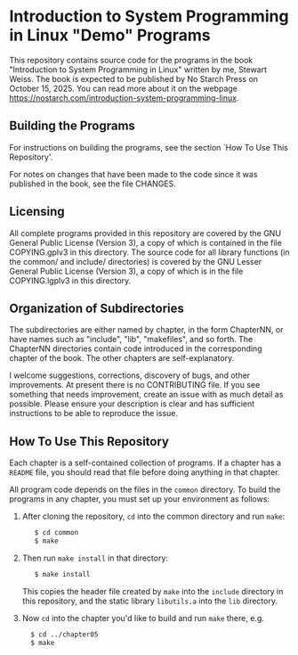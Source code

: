 # Introduction to System Programming in Linux "Demo" Programs

This repository contains source code for the programs in the book
"Introduction to System Programming in Linux"  written by me,
Stewart Weiss.  The book is expected to be published by No Starch Press
on October 15, 2025.
You can read more about it on the webpage
https://nostarch.com/introduction-system-programming-linux.

## Building the Programs
For instructions on building the programs, see the section
`How To Use This Repository'.

For notes on changes that have been made to the code since it was
published in the book, see the file CHANGES.

## Licensing

All complete programs provided in this repository are covered by
the GNU General Public License (Version 3), a copy of which is
contained in the file COPYING.gplv3 in this directory.
The source code for all library functions (in the common/ and include/
directories) is
covered by the GNU Lesser General Public License (Version 3), a copy of
which is in the file COPYING.lgplv3 in this directory.

## Organization of Subdirectories
The subdirectories are either named by chapter, in the form ChapterNN,
or have names such as "include", "lib", "makefiles", and so forth.
The ChapterNN directories contain code introduced in the corresponding
chapter of the book.
The other chapters are self-explanatory.



I welcome suggestions, corrections, discovery of bugs, and other improvements.
At present there is no CONTRIBUTING file.
If you see something that needs improvement,
create an issue with as much detail as possible.
Please ensure your description is clear and has sufficient instructions to be able to reproduce the issue.

## How To Use This Repository

Each chapter is a self-contained collection of programs. If a chapter has
a `README` file, you should read that file before doing anything in that chapter.

All program code depends on the files in the `common` directory. To build
the programs in any chapter, you must set up your environment as follows:

1. After cloning the repository, `cd` into the common directory and run `make`:

   ```bash
      $ cd common
      $ make
   ```

1. Then run `make install` in that directory:

   ```bash
      $ make install
   ```
   This copies the header file created by `make` into the `include` directory in
   this repository, and the static library `libutils.a` into the `lib`
   directory.

1. Now `cd` into the chapter you'd like to build and run `make` there, e.g.

   ```bash
     $ cd ../chapter05
     $ make
   ```

